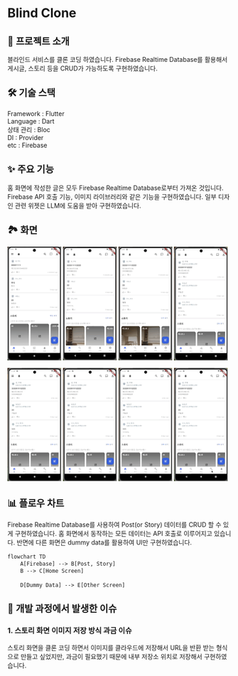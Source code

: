 # Blind Clone

## 📖 프로젝트 소개

블라인드 서비스를 클론 코딩 하였습니다. Firebase Realtime Database를 활용해서 게시글, 스토리 등을 CRUD가 가능하도록 구현하였습니다.

## 🛠 기술 스택

Framework : Flutter <br>
Language : Dart <br>
상태 관리 : Bloc <br>
DI : Provider <br>
etc : Firebase <br>

## ✨ 주요 기능

홈 화면에 작성한 글은 모두 Firebase Realtime Database로부터 가져온 것입니다. Firebase API 호출 기능, 이미지 라이브러리와 같은 기능을 구현하였습니다.
일부 디자인 관련 위젯은 LLM에 도움을 받아 구현하였습니다.

## 🏞️ 화면

<p>
  <img src="./images/blind_clone_1.gif" width="24%">
  <img src="./images/blind_clone_2.gif" width="24%">
  <img src="./images/blind_clone_3.gif" width="24%">
  <img src="./images/blind_clone_4.gif" width="24%">
</p>

<p>
  <img src="./images/blind_clone_5.gif" width="24%">
  <img src="./images/blind_clone_6.gif" width="24%">
  <img src="./images/blind_clone_7.gif" width="24%">
  <img src="./images/blind_clone_8.gif" width="24%">
</p>

## 📊 플로우 차트

Firebase Realtime Database를 사용하여 Post(or Story) 데이터를 CRUD 할 수 있게 구현하였습니다. 
홈 화면에서 동작하는 모든 데이터는 API 호출로 이루어지고 있습니다. 반면에 다른 화면은 dummy data를 활용하여 UI만 구현하였습니다.

```mermaid
flowchart TD
    A[Firebase] --> B[Post, Story]
    B --> C[Home Screen]

    D[Dummy Data] --> E[Other Screen]
```

## 👀 개발 과정에서 발생한 이슈

### 1. 스토리 화면 이미지 저장 방식 과금 이슈

스토리 화면을 클론 코딩 하면서 이미지를 클라우드에 저장해서 URL을 반환 받는 형식으로 만들고 싶었지만, 과금이 필요했기 때문에 내부 저장소 위치로 저장해서 구현하였습니다.


